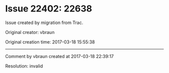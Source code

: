 # Issue 22402: 22638

Issue created by migration from Trac.

Original creator: vbraun

Original creation time: 2017-03-18 15:55:38




---

Comment by vbraun created at 2017-03-18 22:39:17

Resolution: invalid
